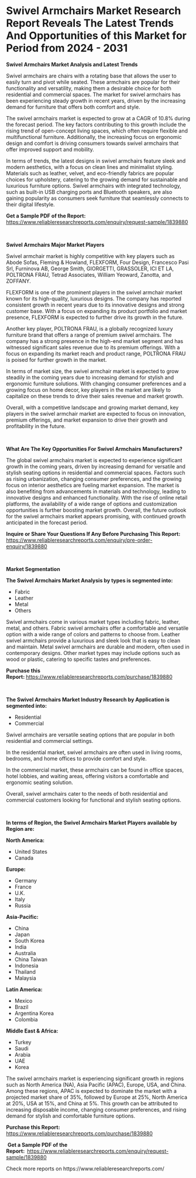 <p><h1>Swivel Armchairs Market Research Report Reveals The Latest Trends And Opportunities of this Market for Period from 2024 - 2031</h1></p><p><strong>Swivel Armchairs Market Analysis and Latest Trends</strong></p>
<p><p>Swivel armchairs are chairs with a rotating base that allows the user to easily turn and pivot while seated. These armchairs are popular for their functionality and versatility, making them a desirable choice for both residential and commercial spaces. The market for swivel armchairs has been experiencing steady growth in recent years, driven by the increasing demand for furniture that offers both comfort and style.</p><p>The swivel armchairs market is expected to grow at a CAGR of 10.8% during the forecast period. The key factors contributing to this growth include the rising trend of open-concept living spaces, which often require flexible and multifunctional furniture. Additionally, the increasing focus on ergonomic design and comfort is driving consumers towards swivel armchairs that offer improved support and mobility.</p><p>In terms of trends, the latest designs in swivel armchairs feature sleek and modern aesthetics, with a focus on clean lines and minimalist styling. Materials such as leather, velvet, and eco-friendly fabrics are popular choices for upholstery, catering to the growing demand for sustainable and luxurious furniture options. Swivel armchairs with integrated technology, such as built-in USB charging ports and Bluetooth speakers, are also gaining popularity as consumers seek furniture that seamlessly connects to their digital lifestyle.</p></p>
<p><strong>Get a Sample PDF of the Report:&nbsp;</strong> <a href="https://www.reliableresearchreports.com/enquiry/request-sample/1839880">https://www.reliableresearchreports.com/enquiry/request-sample/1839880</a></p>
<p>&nbsp;</p>
<p><strong>Swivel Armchairs Major Market Players</strong></p>
<p><p>Swivel armchair market is highly competitive with key players such as Abode Sofas, Fleming & Howland, FLEXFORM, Four Design, Francesco Pasi Srl, Furninova AB, George Smith, GIORGETTI, GRASSOLER, ICI ET LA, POLTRONA FRAU, Tetrad Associates, William Yeoward, Zanotta, and ZOFFANY. </p><p>FLEXFORM is one of the prominent players in the swivel armchair market known for its high-quality, luxurious designs. The company has reported consistent growth in recent years due to its innovative designs and strong customer base. With a focus on expanding its product portfolio and market presence, FLEXFORM is expected to further drive its growth in the future.</p><p>Another key player, POLTRONA FRAU, is a globally recognized luxury furniture brand that offers a range of premium swivel armchairs. The company has a strong presence in the high-end market segment and has witnessed significant sales revenue due to its premium offerings. With a focus on expanding its market reach and product range, POLTRONA FRAU is poised for further growth in the market.</p><p>In terms of market size, the swivel armchair market is expected to grow steadily in the coming years due to increasing demand for stylish and ergonomic furniture solutions. With changing consumer preferences and a growing focus on home decor, key players in the market are likely to capitalize on these trends to drive their sales revenue and market growth. </p><p>Overall, with a competitive landscape and growing market demand, key players in the swivel armchair market are expected to focus on innovation, premium offerings, and market expansion to drive their growth and profitability in the future.</p></p>
<p>&nbsp;</p>
<p><strong>What Are The Key Opportunities For Swivel Armchairs Manufacturers?</strong></p>
<p><p>The global swivel armchairs market is expected to experience significant growth in the coming years, driven by increasing demand for versatile and stylish seating options in residential and commercial spaces. Factors such as rising urbanization, changing consumer preferences, and the growing focus on interior aesthetics are fueling market expansion. The market is also benefiting from advancements in materials and technology, leading to innovative designs and enhanced functionality. With the rise of online retail platforms, the availability of a wide range of options and customization opportunities is further boosting market growth. Overall, the future outlook for the swivel armchairs market appears promising, with continued growth anticipated in the forecast period.</p></p>
<p><strong>Inquire or Share Your Questions If Any Before Purchasing This Report:</strong> <a href="https://www.reliableresearchreports.com/enquiry/pre-order-enquiry/1839880">https://www.reliableresearchreports.com/enquiry/pre-order-enquiry/1839880</a></p>
<p>&nbsp;</p>
<p><strong>Market Segmentation</strong></p>
<p><strong>The Swivel Armchairs Market Analysis by types is segmented into:</strong></p>
<p><ul><li>Fabric</li><li>Leather</li><li>Metal</li><li>Others</li></ul></p>
<p><p>Swivel armchairs come in various market types including fabric, leather, metal, and others. Fabric swivel armchairs offer a comfortable and versatile option with a wide range of colors and patterns to choose from. Leather swivel armchairs provide a luxurious and sleek look that is easy to clean and maintain. Metal swivel armchairs are durable and modern, often used in contemporary designs. Other market types may include options such as wood or plastic, catering to specific tastes and preferences.</p></p>
<p><strong>Purchase this Report:&nbsp;</strong><a href="https://www.reliableresearchreports.com/purchase/1839880">https://www.reliableresearchreports.com/purchase/1839880</a></p>
<p>&nbsp;</p>
<p><strong>The Swivel Armchairs Market Industry Research by Application is segmented into:</strong></p>
<p><ul><li>Residential</li><li>Commercial</li></ul></p>
<p><p>Swivel armchairs are versatile seating options that are popular in both residential and commercial settings. </p><p>In the residential market, swivel armchairs are often used in living rooms, bedrooms, and home offices to provide comfort and style. </p><p>In the commercial market, these armchairs can be found in office spaces, hotel lobbies, and waiting areas, offering visitors a comfortable and ergonomic seating solution. </p><p>Overall, swivel armchairs cater to the needs of both residential and commercial customers looking for functional and stylish seating options.</p></p>
<p>&nbsp;</p>
<p><strong>In terms of Region, the Swivel Armchairs Market Players available by Region are:</strong></p>
<p>
    <p> <strong> North America: </strong>
        <ul>
            <li>United States</li>
            <li>Canada</li>
        </ul>
        </p> 
    <p> <strong> Europe: </strong>
        <ul>
            <li>Germany</li>
            <li>France</li>
            <li>U.K.</li>
            <li>Italy</li>
            <li>Russia</li>
        </ul>
        </p> 
    <p> <strong> Asia-Pacific: </strong>
        <ul>
            <li>China</li>
            <li>Japan</li>
            <li>South Korea</li>
            <li>India</li>
            <li>Australia</li>
            <li>China Taiwan</li>
            <li>Indonesia</li>
            <li>Thailand</li>
            <li>Malaysia</li>
        </ul>
        </p> 
    <p> <strong> Latin America: </strong>
        <ul>
            <li>Mexico</li>
            <li>Brazil</li>
            <li>Argentina Korea</li>
            <li>Colombia</li>
        </ul>
        </p> 
    <p> <strong> Middle East & Africa: </strong>
        <ul>
            <li>Turkey</li>
            <li>Saudi</li>
            <li>Arabia</li>
            <li>UAE</li>
            <li>Korea</li>
        </ul>
    </p>
    </p>
<p><p>The swivel armchairs market is experiencing significant growth in regions such as North America (NA), Asia Pacific (APAC), Europe, USA, and China. Among these regions, APAC is expected to dominate the market with a projected market share of 35%, followed by Europe at 25%, North America at 20%, USA at 15%, and China at 5%. This growth can be attributed to increasing disposable income, changing consumer preferences, and rising demand for stylish and comfortable furniture options.</p></p>
<p><strong>Purchase this Report: </strong><a href="https://www.reliableresearchreports.com/purchase/1839880">https://www.reliableresearchreports.com/purchase/1839880</a></p>
<p>&nbsp;<strong>Get a Sample PDF of the Report:&nbsp;&nbsp;</strong><a href="https://www.reliableresearchreports.com/enquiry/request-sample/1839880">https://www.reliableresearchreports.com/enquiry/request-sample/1839880</a></p>
<p><strong></strong></p>
<p>Check more reports on https://www.reliableresearchreports.com/</p>